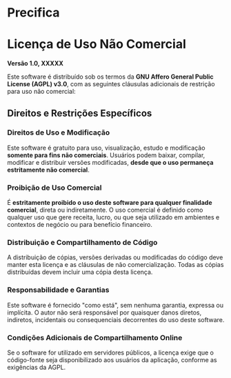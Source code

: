 # Precifica
# Licença de Uso Não Comercial

**Versão 1.0, XXXXX**

Este software é distribuído sob os termos da **GNU Affero General Public License (AGPL) v3.0**, com as seguintes cláusulas adicionais de restrição para uso não comercial:

## Direitos e Restrições Específicos

### Direitos de Uso e Modificação
Este software é gratuito para uso, visualização, estudo e modificação **somente para fins não comerciais**. Usuários podem baixar, compilar, modificar e distribuir versões modificadas, **desde que o uso permaneça estritamente não comercial**.

### Proibição de Uso Comercial
É **estritamente proibido o uso deste software para qualquer finalidade comercial**, direta ou indiretamente. O uso comercial é definido como qualquer uso que gere receita, lucro, ou que seja utilizado em ambientes e contextos de negócio ou para benefício financeiro.

### Distribuição e Compartilhamento de Código
A distribuição de cópias, versões derivadas ou modificadas do código deve manter esta licença e as cláusulas de não comercialização. Todas as cópias distribuídas devem incluir uma cópia desta licença.

### Responsabilidade e Garantias
Este software é fornecido "como está", sem nenhuma garantia, expressa ou implícita. O autor não será responsável por quaisquer danos diretos, indiretos, incidentais ou consequenciais decorrentes do uso deste software.

### Condições Adicionais de Compartilhamento Online
Se o software for utilizado em servidores públicos, a licença exige que o código-fonte seja disponibilizado aos usuários da aplicação, conforme as exigências da AGPL.
